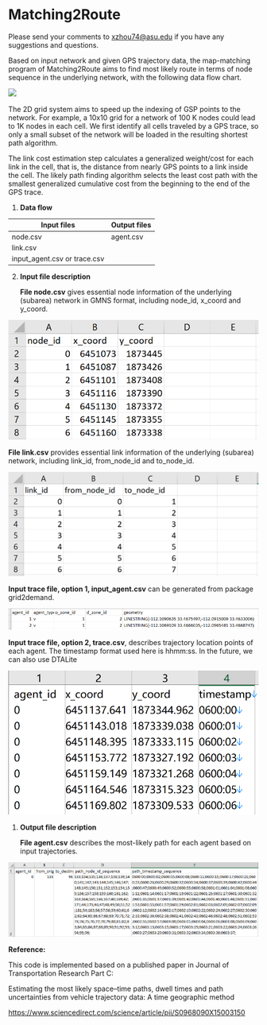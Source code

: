 # Matching2Route

Please send your comments to <xzhou74@asu.edu> if you have any suggestions and
questions.

Based on input network and given GPS trajectory data, the map-matching program
of Matching2Route aims to find most likely route in terms of node sequence in
the underlying network, with the following data flow chart.

![](media/5d46d46e6d66cfe932399f796dcd713c.png)

The 2D grid system aims to speed up the indexing of GSP points to the network.
For example, a 10x10 grid for a network of 100 K nodes could lead to 1K nodes in
each cell. We first identify all cells traveled by a GPS trace, so only a small
subset of the network will be loaded in the resulting shortest path algorithm.

The link cost estimation step calculates a generalized weight/cost for each link
in the cell, that is, the distance from nearly GPS points to a link inside the
cell. The likely path finding algorithm selects the least cost path with the
smallest generalized cumulative cost from the beginning to the end of the GPS
trace.

1.  **Data flow**

| **Input files**              | **Output files** |
|------------------------------|------------------|
| node.csv                     | agent.csv        |
| link.csv                     |                  |
| input_agent.csv or trace.csv |                  |

2.  **Input file description**

    **File node.csv** gives essential node information of the underlying
    (subarea) network in GMNS format, including node_id, x_coord and y_coord.

![](media/1fa21c1d6e8cfdd05b74ce9d3f48bf9f.png)

**File link.csv** provides essential link information of the underlying
(subarea) network, including link_id, from_node_id and to_node_id.

![](media/1f78e34e3e8ff4091a1997e44825a503.png)

**Input trace file, option 1, input_agent.csv** can be generated from package
grid2demand.

![](media/9ece03dedb0310001bdf97a4c4705f8e.png)

**Input trace file, option 2, trace.csv**, describes trajectory location points
of each agent. The timestamp format used here is hhmm:ss. In the future, we can
also use DTALite

![](media/604d110f6a0bdf2a7b1b552b1172e194.png)

1.  **Output file description**

    **File agent.csv** describes the most-likely path for each agent based on
    input trajectories.

![](media/3c75bcdb579896286630db56d8dd9295.png)

**Reference:**

This code is implemented based on a published paper in Journal of Transportation
Research Part C:

Estimating the most likely space–time paths, dwell times and path uncertainties
from vehicle trajectory data: A time geographic method

https://www.sciencedirect.com/science/article/pii/S0968090X15003150
